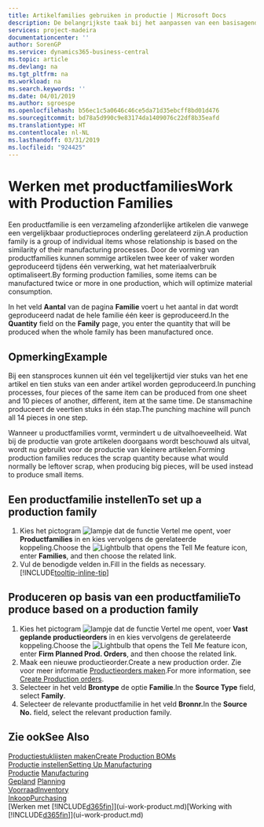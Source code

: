 ```yaml
---
title: Artikelfamilies gebruiken in productie | Microsoft Docs
description: De belangrijkste taak bij het aanpassen van een basisagenda voor uw bedrijf of voor een van uw zakelijke partners is het invoeren van wijzigingen in de statuswaarden Werkdag en Vrije dag.
services: project-madeira
documentationcenter: ''
author: SorenGP
ms.service: dynamics365-business-central
ms.topic: article
ms.devlang: na
ms.tgt_pltfrm: na
ms.workload: na
ms.search.keywords: ''
ms.date: 04/01/2019
ms.author: sgroespe
ms.openlocfilehash: b56ec1c5a0646c46ce5da71d35ebcff8bd01d476
ms.sourcegitcommit: bd78a5d990c9e83174da1409076c22df8b35eafd
ms.translationtype: HT
ms.contentlocale: nl-NL
ms.lasthandoff: 03/31/2019
ms.locfileid: "924425"
---
```

# <a name="work-with-production-families"></a><span data-ttu-id="7d2bd-103">Werken met productfamilies</span><span class="sxs-lookup"><span data-stu-id="7d2bd-103">Work with Production Families</span></span>
<span data-ttu-id="7d2bd-104">Een productfamilie is een verzameling afzonderlijke artikelen die vanwege een vergelijkbaar productieproces onderling gerelateerd zijn.</span><span class="sxs-lookup"><span data-stu-id="7d2bd-104">A production family is a group of individual items whose relationship is based on the similarity of their manufacturing processes.</span></span> <span data-ttu-id="7d2bd-105">Door de vorming van productfamilies kunnen sommige artikelen twee keer of vaker worden geproduceerd tijdens één verwerking, wat het materiaalverbruik optimaliseert.</span><span class="sxs-lookup"><span data-stu-id="7d2bd-105">By forming production families, some items can be manufactured twice or more in one production, which will optimize material consumption.</span></span>

<span data-ttu-id="7d2bd-106">In het veld **Aantal** van de pagina **Familie** voert u het aantal in dat wordt geproduceerd nadat de hele familie één keer is geproduceerd.</span><span class="sxs-lookup"><span data-stu-id="7d2bd-106">In the **Quantity** field on the **Family** page, you enter the quantity that will be produced when the whole family has been manufactured once.</span></span>

## <a name="example"></a><span data-ttu-id="7d2bd-107">Opmerking</span><span class="sxs-lookup"><span data-stu-id="7d2bd-107">Example</span></span>
<span data-ttu-id="7d2bd-108">Bij een stansproces kunnen uit één vel tegelijkertijd vier stuks van het ene artikel en tien stuks van een ander artikel worden geproduceerd.</span><span class="sxs-lookup"><span data-stu-id="7d2bd-108">In punching processes, four pieces of the same item can be produced from one sheet and 10 pieces of another, different, item at the same time.</span></span> <span data-ttu-id="7d2bd-109">De stansmachine produceert de veertien stuks in één stap.</span><span class="sxs-lookup"><span data-stu-id="7d2bd-109">The punching machine will punch all 14 pieces in one step.</span></span>

<span data-ttu-id="7d2bd-110">Wanneer u productfamilies vormt, vermindert u de uitvalhoeveelheid. Wat bij de productie van grote artikelen doorgaans wordt beschouwd als uitval, wordt nu gebruikt voor de productie van kleinere artikelen.</span><span class="sxs-lookup"><span data-stu-id="7d2bd-110">Forming production families reduces the scrap quantity because what would normally be leftover scrap, when producing big pieces, will be used instead to produce small items.</span></span>

## <a name="to-set-up-a-production-family"></a><span data-ttu-id="7d2bd-111">Een productfamilie instellen</span><span class="sxs-lookup"><span data-stu-id="7d2bd-111">To set up a production family</span></span>
1. <span data-ttu-id="7d2bd-112">Kies het pictogram ![lampje dat de functie Vertel me opent](media/ui-search/search_small.png "Vertel me wat u wilt doen"), voer **Productfamilies** in en kies vervolgens de gerelateerde koppeling.</span><span class="sxs-lookup"><span data-stu-id="7d2bd-112">Choose the ![Lightbulb that opens the Tell Me feature](media/ui-search/search_small.png "Tell me what you want to do") icon, enter **Families**, and then choose the related link.</span></span>
2. <span data-ttu-id="7d2bd-113">Vul de benodigde velden in.</span><span class="sxs-lookup"><span data-stu-id="7d2bd-113">Fill in the fields as necessary.</span></span> [!INCLUDE[tooltip-inline-tip](includes/tooltip-inline-tip_md.md)]

## <a name="to-produce-based-on-a-production-family"></a><span data-ttu-id="7d2bd-114">Produceren op basis van een productfamilie</span><span class="sxs-lookup"><span data-stu-id="7d2bd-114">To produce based on a production family</span></span>
1. <span data-ttu-id="7d2bd-115">Kies het pictogram ![lampje dat de functie Vertel me opent](media/ui-search/search_small.png "Vertel me wat u wilt doen"), voer **Vast geplande productieorders** in en kies vervolgens de gerelateerde koppeling.</span><span class="sxs-lookup"><span data-stu-id="7d2bd-115">Choose the ![Lightbulb that opens the Tell Me feature](media/ui-search/search_small.png "Tell me what you want to do") icon, enter **Firm Planned Prod. Orders**, and then choose the related link.</span></span>
2. <span data-ttu-id="7d2bd-116">Maak een nieuwe productieorder.</span><span class="sxs-lookup"><span data-stu-id="7d2bd-116">Create a new production order.</span></span> <span data-ttu-id="7d2bd-117">Zie voor meer informatie [Productieorders maken](production-how-to-create-production-orders.md).</span><span class="sxs-lookup"><span data-stu-id="7d2bd-117">For more information, see [Create Production orders](production-how-to-create-production-orders.md).</span></span>
3. <span data-ttu-id="7d2bd-118">Selecteer in het veld **Brontype** de optie **Familie**.</span><span class="sxs-lookup"><span data-stu-id="7d2bd-118">In the **Source Type** field, select **Family**.</span></span>  
4. <span data-ttu-id="7d2bd-119">Selecteer de relevante productfamilie in het veld **Bronnr.**</span><span class="sxs-lookup"><span data-stu-id="7d2bd-119">In the **Source No.** field, select the relevant production family.</span></span>

## <a name="see-also"></a><span data-ttu-id="7d2bd-120">Zie ook</span><span class="sxs-lookup"><span data-stu-id="7d2bd-120">See Also</span></span>
[<span data-ttu-id="7d2bd-121">Productiestuklijsten maken</span><span class="sxs-lookup"><span data-stu-id="7d2bd-121">Create Production BOMs</span></span>](production-how-to-create-production-boms.md)  
[<span data-ttu-id="7d2bd-122">Productie instellen</span><span class="sxs-lookup"><span data-stu-id="7d2bd-122">Setting Up Manufacturing</span></span>](production-configure-production-processes.md)  
<span data-ttu-id="7d2bd-123">[Productie](production-manage-manufacturing.md)  </span><span class="sxs-lookup"><span data-stu-id="7d2bd-123">[Manufacturing](production-manage-manufacturing.md)  </span></span>  
<span data-ttu-id="7d2bd-124">[Gepland](production-planning.md) </span><span class="sxs-lookup"><span data-stu-id="7d2bd-124">[Planning](production-planning.md) </span></span>  
[<span data-ttu-id="7d2bd-125">Voorraad</span><span class="sxs-lookup"><span data-stu-id="7d2bd-125">Inventory</span></span>](inventory-manage-inventory.md)  
[<span data-ttu-id="7d2bd-126">Inkoop</span><span class="sxs-lookup"><span data-stu-id="7d2bd-126">Purchasing</span></span>](purchasing-manage-purchasing.md)  
<span data-ttu-id="7d2bd-127">[Werken met [!INCLUDE[d365fin](includes/d365fin_md.md)]](ui-work-product.md)</span><span class="sxs-lookup"><span data-stu-id="7d2bd-127">[Working with [!INCLUDE[d365fin](includes/d365fin_md.md)]](ui-work-product.md)</span></span>
